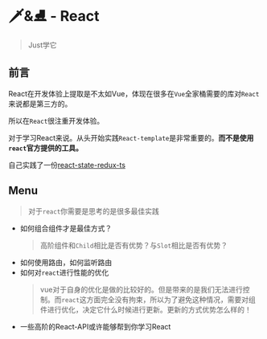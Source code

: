 # 🗡&⛸ - React
> Just学它

## 前言

React在开发体验上提取是不太如Vue，体现在很多在`Vue`全家桶需要的库对`React`来说都是第三方的。

所以在`React`很注重开发体验。

对于学习React来说。从头开始实践`React-template`是非常重要的。**而不是使用`react`官方提供的工具。**

自己实践了一份[react-state-redux-ts](https://github.com/JiangWeixian/LearningWebpack/tree/react-simple-TS)

## Menu

> 对于`react`你需要是思考的是很多最佳实践

* 如何组合组件才是最佳方式？
  > 高阶组件和`Child`相比是否有优势？与`Slot`相比是否有优势？
* 如何使用路由，如何监听路由
* 如何对`react`进行性能的优化
  > vue对于自身的优化是做的比较好的。但是带来的是我们无法进行控制。而`react`这方面完全没有拘束，所以为了避免这种情况，需要对组件进行优化，决定它什么时候进行更新。更新的方式优势怎么样的！
* 一些高阶的React-API或许能够帮到你学习React